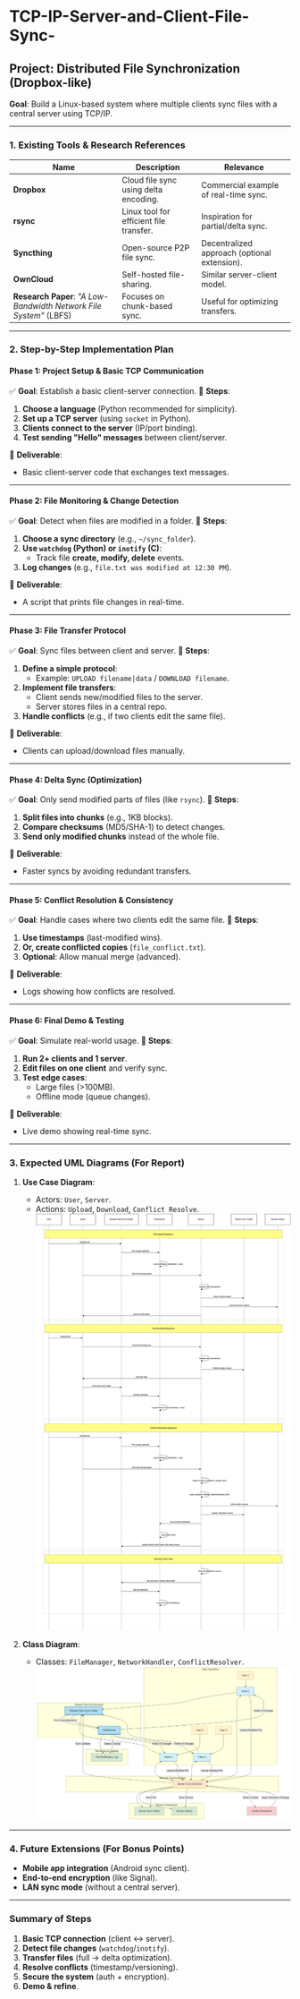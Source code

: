 # TCP-IP-Server-and-Client-File-Sync-

## **Project: Distributed File Synchronization (Dropbox-like)**
**Goal**: Build a Linux-based system where multiple clients sync files with a central server using TCP/IP. 
 
---
 
### **1. Existing Tools & Research References** 
| Name | Description | Relevance | 
|------|-------------|-----------| 
| **Dropbox** | Cloud file sync using delta encoding. | Commercial example of real-time sync. | 
| **rsync** | Linux tool for efficient file transfer. | Inspiration for partial/delta sync. | 
| **Syncthing** | Open-source P2P file sync. | Decentralized approach (optional extension). | 
| **OwnCloud** | Self-hosted file-sharing. | Similar server-client model. | 
| **Research Paper**: *"A Low-Bandwidth Network File System"* (LBFS) | Focuses on chunk-based sync. | Useful for optimizing transfers. | 
 
---
 
### **2. Step-by-Step Implementation Plan** 
 
#### **Phase 1: Project Setup & Basic TCP Communication** 
✅ **Goal**: Establish a basic client-server connection. 
🔹 **Steps**: 
1. **Choose a language** (Python recommended for simplicity). 
2. **Set up a TCP server** (using `socket` in Python). 
3. **Clients connect to the server** (IP/port binding). 
4. **Test sending "Hello" messages** between client/server. 
 
📌 **Deliverable**: 
- Basic client-server code that exchanges text messages. 
 
---
 
#### **Phase 2: File Monitoring & Change Detection** 
✅ **Goal**: Detect when files are modified in a folder. 
🔹 **Steps**: 
1. **Choose a sync directory** (e.g., `~/sync_folder`). 
2. **Use `watchdog` (Python) or `inotify` (C)**: 
   - Track file **create, modify, delete** events. 
3. **Log changes** (e.g., `file.txt was modified at 12:30 PM`). 
 
📌 **Deliverable**: 
- A script that prints file changes in real-time. 
 
---
 
#### **Phase 3: File Transfer Protocol** 
✅ **Goal**: Sync files between client and server. 
🔹 **Steps**: 
1. **Define a simple protocol**: 
   - Example: `UPLOAD filename|data` / `DOWNLOAD filename`. 
2. **Implement file transfers**: 
   - Client sends new/modified files to the server. 
   - Server stores files in a central repo. 
3. **Handle conflicts** (e.g., if two clients edit the same file). 
 
📌 **Deliverable**: 
- Clients can upload/download files manually. 
 
---
 
#### **Phase 4: Delta Sync (Optimization)** 
✅ **Goal**: Only send modified parts of files (like `rsync`). 
🔹 **Steps**: 
1. **Split files into chunks** (e.g., 1KB blocks). 
2. **Compare checksums** (MD5/SHA-1) to detect changes. 
3. **Send only modified chunks** instead of the whole file. 
 
📌 **Deliverable**: 
- Faster syncs by avoiding redundant transfers. 
 
---
 
#### **Phase 5: Conflict Resolution & Consistency** 
✅ **Goal**: Handle cases where two clients edit the same file. 
🔹 **Steps**: 
1. **Use timestamps** (last-modified wins). 
2. **Or, create conflicted copies** (`file_conflict.txt`). 
3. **Optional**: Allow manual merge (advanced). 
 
📌 **Deliverable**: 
- Logs showing how conflicts are resolved. 
 
---
 
#### **Phase 6: Final Demo & Testing** 
✅ **Goal**: Simulate real-world usage. 
🔹 **Steps**: 
1. **Run 2+ clients and 1 server**. 
2. **Edit files on one client** and verify sync. 
3. **Test edge cases**: 
   - Large files (>100MB). 
   - Offline mode (queue changes). 
 
📌 **Deliverable**: 
- Live demo showing real-time sync. 
 
---
 
### **3. Expected UML Diagrams (For Report)** 
1. **Use Case Diagram**: 
   - Actors: `User`, `Server`. 
   - Actions: `Upload`, `Download`, `Conflict Resolve`. 
   ![Alt text](Case_Diagram.png)

2. **Class Diagram**: 
   - Classes: `FileManager`, `NetworkHandler`, `ConflictResolver`. 
   ![Alt text](Server-Client-FileWatcher_Relation.png)
 
---
 
### **4. Future Extensions (For Bonus Points)** 
- **Mobile app integration** (Android sync client). 
- **End-to-end encryption** (like Signal). 
- **LAN sync mode** (without a central server). 
 
---
 
### **Summary of Steps** 
1. **Basic TCP connection** (client ↔ server). 
2. **Detect file changes** (`watchdog`/`inotify`). 
3. **Transfer files** (full → delta optimization). 
4. **Resolve conflicts** (timestamp/versioning). 
5. **Secure the system** (auth + encryption). 
6. **Demo & refine**. 
